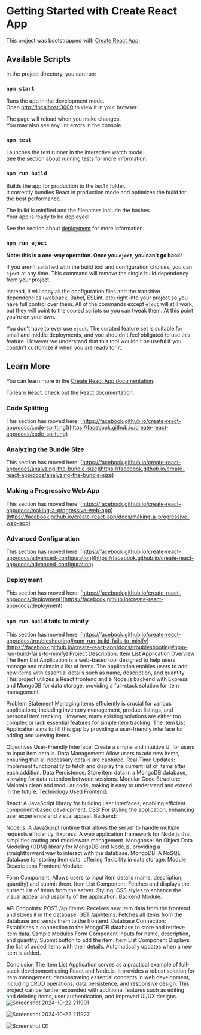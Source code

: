# Getting Started with Create React App

This project was bootstrapped with [Create React App](https://github.com/facebook/create-react-app).

## Available Scripts

In the project directory, you can run:

### `npm start`

Runs the app in the development mode.\
Open [http://localhost:3000](http://localhost:3000) to view it in your browser.

The page will reload when you make changes.\
You may also see any lint errors in the console.

### `npm test`

Launches the test runner in the interactive watch mode.\
See the section about [running tests](https://facebook.github.io/create-react-app/docs/running-tests) for more information.

### `npm run build`

Builds the app for production to the `build` folder.\
It correctly bundles React in production mode and optimizes the build for the best performance.

The build is minified and the filenames include the hashes.\
Your app is ready to be deployed!

See the section about [deployment](https://facebook.github.io/create-react-app/docs/deployment) for more information.

### `npm run eject`

**Note: this is a one-way operation. Once you `eject`, you can't go back!**

If you aren't satisfied with the build tool and configuration choices, you can `eject` at any time. This command will remove the single build dependency from your project.

Instead, it will copy all the configuration files and the transitive dependencies (webpack, Babel, ESLint, etc) right into your project so you have full control over them. All of the commands except `eject` will still work, but they will point to the copied scripts so you can tweak them. At this point you're on your own.

You don't have to ever use `eject`. The curated feature set is suitable for small and middle deployments, and you shouldn't feel obligated to use this feature. However we understand that this tool wouldn't be useful if you couldn't customize it when you are ready for it.

## Learn More

You can learn more in the [Create React App documentation](https://facebook.github.io/create-react-app/docs/getting-started).

To learn React, check out the [React documentation](https://reactjs.org/).

### Code Splitting

This section has moved here: [https://facebook.github.io/create-react-app/docs/code-splitting](https://facebook.github.io/create-react-app/docs/code-splitting)

### Analyzing the Bundle Size

This section has moved here: [https://facebook.github.io/create-react-app/docs/analyzing-the-bundle-size](https://facebook.github.io/create-react-app/docs/analyzing-the-bundle-size)

### Making a Progressive Web App

This section has moved here: [https://facebook.github.io/create-react-app/docs/making-a-progressive-web-app](https://facebook.github.io/create-react-app/docs/making-a-progressive-web-app)

### Advanced Configuration

This section has moved here: [https://facebook.github.io/create-react-app/docs/advanced-configuration](https://facebook.github.io/create-react-app/docs/advanced-configuration)

### Deployment

This section has moved here: [https://facebook.github.io/create-react-app/docs/deployment](https://facebook.github.io/create-react-app/docs/deployment)

### `npm run build` fails to minify

This section has moved here: [https://facebook.github.io/create-react-app/docs/troubleshooting#npm-run-build-fails-to-minify](https://facebook.github.io/create-react-app/docs/troubleshooting#npm-run-build-fails-to-minify)
Project Description: Item List Application
Overview
The Item List Application is a web-based tool designed to help users manage and maintain a list of items. The application enables users to add new items with essential details such as name, description, and quantity. This project utilizes a React frontend and a Node.js backend with Express and MongoDB for data storage, providing a full-stack solution for item management.

Problem Statement
Managing items efficiently is crucial for various applications, including inventory management, product listings, and personal item tracking. However, many existing solutions are either too complex or lack essential features for simple item tracking. The Item List Application aims to fill this gap by providing a user-friendly interface for adding and viewing items.

Objectives
User-Friendly Interface: Create a simple and intuitive UI for users to input item details.
Data Management: Allow users to add new items, ensuring that all necessary details are captured.
Real-Time Updates: Implement functionality to fetch and display the current list of items after each addition.
Data Persistence: Store item data in a MongoDB database, allowing for data retention between sessions.
Modular Code Structure: Maintain clean and modular code, making it easy to understand and extend in the future.
Technology Used
Frontend:

React: A JavaScript library for building user interfaces, enabling efficient component-based development.
CSS: For styling the application, enhancing user experience and visual appeal.
Backend:

Node.js: A JavaScript runtime that allows the server to handle multiple requests efficiently.
Express: A web application framework for Node.js that simplifies routing and middleware management.
Mongoose: An Object Data Modeling (ODM) library for MongoDB and Node.js, providing a straightforward way to interact with the database.
MongoDB: A NoSQL database for storing item data, offering flexibility in data storage.
Module Descriptions
Frontend Module:

Form Component: Allows users to input item details (name, description, quantity) and submit them.
Item List Component: Fetches and displays the current list of items from the server.
Styling: CSS styles to enhance the visual appeal and usability of the application.
Backend Module:

API Endpoints:
POST /api/items: Receives new item data from the frontend and stores it in the database.
GET /api/items: Fetches all items from the database and sends them to the frontend.
Database Connection: Establishes a connection to the MongoDB database to store and retrieve item data.
Sample Modules
Form Component
Inputs for name, description, and quantity.
Submit button to add the item.
Item List Component
Displays the list of added items with their details.
Automatically updates when a new item is added.

Conclusion
The Item List Application serves as a practical example of full-stack development using React and Node.js. It provides a robust solution for item management, demonstrating essential concepts in web development, including CRUD operations, data persistence, and responsive design. This project can be further expanded with additional features such as editing and deleting items, user authentication, and improved UI/UX designs.
![Screenshot 2024-10-22 211901](https://github.com/user-attachments/assets/4dea433c-d830-43a5-abc1-92cf336442c7)

![Screenshot 2024-10-22 211927](https://github.com/user-attachments/assets/114aa35d-393b-493c-843b-3903361fb439)

![Screenshot (2)](https://github.com/user-attachments/assets/a91ecbbb-aef9-4f34-a142-6c356afb3c2f)

